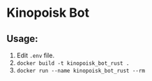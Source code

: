 # Kinopoisk Bot

## Usage:
1. Edit `.env` file.
2. `docker build -t kinopoisk_bot_rust .`
3. `docker run --name kinopoisk_bot_rust --rm`
